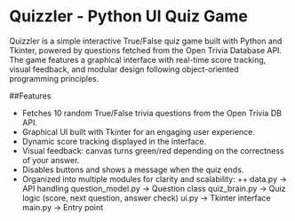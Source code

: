 # Quizzler - Python UI Quiz Game

Quizzler is a simple interactive True/False quiz game built with Python and Tkinter, powered by questions fetched from the Open Trivia Database API. The game features a graphical interface with real-time score tracking, visual feedback, and modular design following object-oriented programming principles.

##Features

+ Fetches 10 random True/False trivia questions from the Open Trivia DB API.
+ Graphical UI built with Tkinter for an engaging user experience.
+ Dynamic score tracking displayed in the interface.
+ Visual feedback: canvas turns green/red depending on the correctness of your answer.
+ Disables buttons and shows a message when the quiz ends.
+ Organized into multiple modules for clarity and scalability:
++ data.py → API handling
question_model.py → Question class
quiz_brain.py → Quiz logic (score, next question, answer check)
ui.py → Tkinter interface
main.py → Entry point
